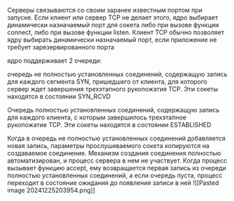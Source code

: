 
Серверы связываются со своим заранее известным портом при запуске. Если клиент или сервер TCP не делает этого, ядро выбирает динамически назначаемый порт для сокета либо при вызове функции connect, либо при вызове функции listen. Клиент TCP обычно позволяет ядру выбирать динамически назначаемый порт, если приложение не требует зарезервированного порта

ядро поддерживает 2 очереди:

очередь не полностью установленных соединений, содержащую запись для каждого сегмента SYN, пришедшего от клиента, для которого сервер ждет завершения трехэтапного рукопожатия TCP. Эти сокеты находятся в состоянии SYN_RCVD

Очередь полностью установленных соединений, содержащую запись для каждого клиента, с которым завершилось трехэтапное рукопожатие TCP. Эти сокеты находятся в состоянии ESTABLISHED

Когда в очередь не полностью установленных соединений добавляется новая запись, параметры прослушиваемого сокета копируются на создаваемое соединение. Механизм создания соединения полностью автоматизирован, и процесс сервера в нем не участвует. Когда процесс вызывает функцию accept, ему возвращается первая запись из очереди полностью установленных соединений, а если очередь пуста, процесс переходит в состояние ожидания до появления записи в ней
![[Pasted image 20241225203954.png]]
